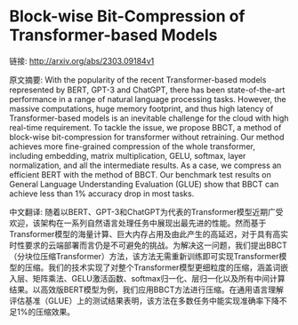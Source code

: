 # Block-wise Bit-Compression of Transformer-based Models

链接: http://arxiv.org/abs/2303.09184v1

原文摘要:
With the popularity of the recent Transformer-based models represented by
BERT, GPT-3 and ChatGPT, there has been state-of-the-art performance in a range
of natural language processing tasks. However, the massive computations, huge
memory footprint, and thus high latency of Transformer-based models is an
inevitable challenge for the cloud with high real-time requirement. To tackle
the issue, we propose BBCT, a method of block-wise bit-compression for
transformer without retraining. Our method achieves more fine-grained
compression of the whole transformer, including embedding, matrix
multiplication, GELU, softmax, layer normalization, and all the intermediate
results. As a case, we compress an efficient BERT with the method of BBCT. Our
benchmark test results on General Language Understanding Evaluation (GLUE) show
that BBCT can achieve less than 1% accuracy drop in most tasks.

中文翻译:
随着以BERT、GPT-3和ChatGPT为代表的Transformer模型近期广受欢迎，该架构在一系列自然语言处理任务中展现出最先进的性能。然而基于Transformer模型的海量计算、巨大内存占用及由此产生的高延迟，对于具有高实时性要求的云端部署而言仍是不可避免的挑战。为解决这一问题，我们提出BBCT（分块位压缩Transformer）方法，该方法无需重新训练即可实现Transformer模型的压缩。我们的技术实现了对整个Transformer模型更细粒度的压缩，涵盖词嵌入层、矩阵乘法、GELU激活函数、softmax归一化、层归一化以及所有中间计算结果。以高效版BERT模型为例，我们应用BBCT方法进行压缩。在通用语言理解评估基准（GLUE）上的测试结果表明，该方法在多数任务中能实现准确率下降不足1%的压缩效果。
